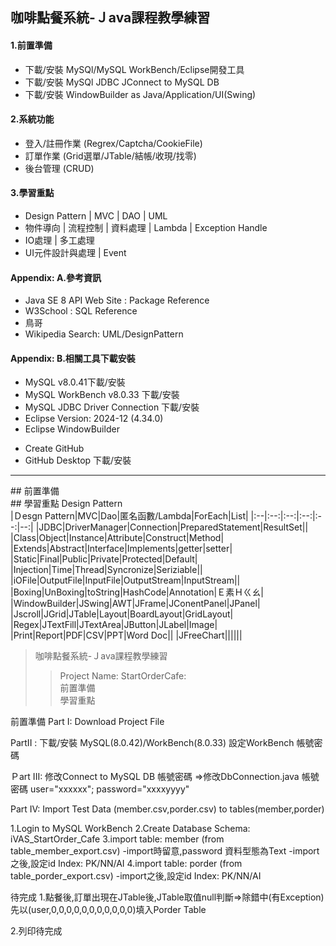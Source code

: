 ## 咖啡點餐系統-Ｊava課程教學練習  <br>
#### 1.前置準備 <br>
+ 下載/安裝 MySQl/MySQL WorkBench/Eclipse開發工具
+ 下載/安裝 MySQl JDBC JConnect to MySQL DB
+ 下載/安裝 WindowBuilder as Java/Application/UI(Swing)

#### 2.系統功能 <br>
+ 登入/註冊作業 (Regrex/Captcha/CookieFile)
+ 訂單作業 (Grid選單/JTable/結帳/收現/找零)
+ 後台管理 (CRUD)

#### 3.學習重點 <br>
* Design Pattern | MVC | DAO | UML  <br>
* 物件導向 | 流程控制 | 資料處理 | Lambda | Exception Handle  <br>
* IO處理 | 多工處理   <br>
* UI元件設計與處理 | Event   <br>

#### Appendix: A.參考資訊  <br>
+ Java SE 8 API Web Site : Package Reference
+ W3School : SQL Reference
+ 鳥哥
+ Wikipedia Search: UML/DesignPattern

#### Appendix: B.相關工具下載安裝  <br>
+ MySQL v8.0.41下載/安裝
+ MySQL WorkBench v8.0.33 下載/安裝
+ MySQL JDBC Driver Connection 下載/安裝
+ Eclipse Version: 2024-12 (4.34.0)
+ Eclipse WindowBuilder
* Create GitHub   <br>
* GitHub Desktop 下載/安裝   <br>

<HR>
## 前置準備  <br>
## 學習重點 Design Pattern <br>
|Ｄesgn Pattern|MVC|Dao|匿名函數/Lambda|ForEach|List|
|:--|:--:|:--:|:--:|:--:|--:|
|JDBC|DriverManager|Connection|PreparedStatement|ResultSet||
|Class|Object|Instance|Attribute|Construct|Method|
|Extends|Abstract|Interface|Implements|getter|setter|
|Static|Final|Public|Private|Protected|Default|
|Injection|Time|Thread|Syncronize|Seriziable||
|iOFile|OutputFile|InputFile|OutputStream|InputStream||
|Boxing|UnBoxing|toString|HashCode|Annotation|Ｅ素Ｈㄍㄠ|
|WindowBuilder|JSwing|AWT|JFrame|JConentPanel|JPanel|
|Jscroll|JGrid|JTable|Layout|BoardLayout|GridLayout|
|Regex|JTextFill|JTextArea|JButton|JLabel|Image|
|Print|Report|PDF|CSV|PPT|Word Doc||
|JFreeChart||||||

> 咖啡點餐系統-Ｊava課程教學練習<br>
>> Project Name: StartOrderCafe:<br>
>> 前置準備<br>
>> 學習重點<br>

前置準備
Part I: Download Project File

PartII : 
下載/安裝 MySQL(8.0.42)/WorkBench(8.0.33)
設定WorkBench 帳號密碼

Ｐart III:
修改Connect to MySQL DB 帳號密碼
=>修改DbConnection.java 帳號密碼
user="xxxxxx";
password="xxxxyyyy"

Part IV:
Import Test Data (member.csv,porder.csv) to tables(member,porder)

1.Login to MySQL WorkBench
2.Create Database Schema: iVAS_StartOrder_Cafe
3.import table: member   (from table_member_export.csv)
-import時留意,password 資料型態為Text
-import之後,設定id Index: PK/NN/AI
4.import table: porder   (from table_porder_export.csv)
-import之後,設定id Index: PK/NN/AI



待完成
1.點餐後,訂單出現在JTable後,JTable取值null判斷=>除錯中(有Exception)
先以(user,0,0,0,0,0,0,0,0,0,0,0)填入Porder Table 

2.列印待完成


